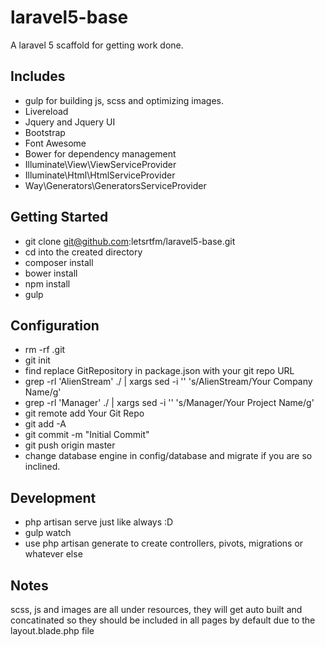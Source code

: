 # laravel5-base
A laravel 5 scaffold for getting work done.

## Includes
* gulp for building js, scss and optimizing images.
* Livereload
* Jquery and Jquery UI
* Bootstrap
* Font Awesome
* Bower for dependency management
* Illuminate\View\ViewServiceProvider
* Illuminate\Html\HtmlServiceProvider
* Way\Generators\GeneratorsServiceProvider

## Getting Started
* git clone git@github.com:letsrtfm/laravel5-base.git
* cd into the created directory
* composer install
* bower install
* npm install
* gulp

## Configuration
* rm -rf .git
* git init
* find replace GitRepository in package.json with your git repo URL
* grep -rl 'AlienStream' ./ | xargs sed -i '' 's/AlienStream/Your Company Name/g'
* grep -rl 'Manager' ./ | xargs sed -i '' 's/Manager/Your Project Name/g'
* git remote add Your Git Repo
* git add -A
* git commit -m "Initial Commit"
* git push origin master
* change database engine in config/database and migrate if you are so inclined.


## Development
* php artisan serve just like always :D
* gulp watch
* use php artisan generate to create controllers, pivots, migrations or whatever else

## Notes
scss, js and images are all under resources, they will get auto built and concatinated so they should be included in all pages by default due to the layout.blade.php file

